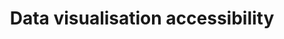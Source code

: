 ---
layout: collection
title: "Data visualisation accessibility"
description: "Accessibility standards for data visualisation at the NHSBSA"
tags: data-viz-home
order: 10
collection_tag: accessible-data
pagination:
  data: collections.accessible-data
  size: 50
  alias: articles
---